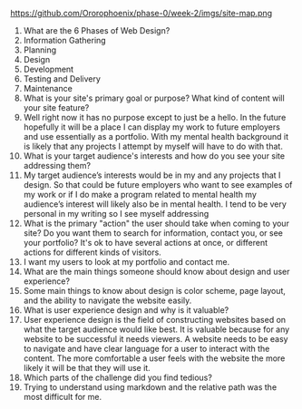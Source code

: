 https://github.com/Ororophoenix/phase-0/week-2/imgs/site-map.png
1.	What are the 6 Phases of Web Design?
1.	Information Gathering
2.	Planning
3.	Design
4.	Development
5.	Testing and Delivery
6.	Maintenance
2.	What is your site's primary goal or purpose? What kind of content will your site feature?
1.	Well right now it has no purpose except to just be a hello. In the future hopefully it will be a place I can display my work to future employers and use essentially as a portfolio. With my mental health background it is likely that any projects I attempt by myself will have to do with that. 
3.	What is your target audience's interests and how do you see your site addressing them?
1.	My target audience’s interests would be in my and any projects that I design. So that could be future employers who want to see examples of my work or if I do make a program related to mental health my audience’s interest will likely also be in mental health. I tend to be very personal in my writing so I see myself addressing 
4.	What is the primary "action" the user should take when coming to your site? Do you want them to search for information, contact you, or see your portfolio? It's ok to have several actions at once, or different actions for different kinds of visitors.
1.	I want my users to look at my portfolio and contact me. 
5.	What are the main things someone should know about design and user experience?
1.	Some main things to know about design is color scheme, page layout, and the ability to navigate the website easily.
6.	What is user experience design and why is it valuable? 
1.	User experience design is the field of constructing websites based on what the target audience would like best. It is valuable because for any website to be successful it needs viewers. A website needs to be easy to navigate and have clear language for a user to interact with the content. The more comfortable a user feels with the website the more likely it will be that they will use it.
7.	Which parts of the challenge did you find tedious?
1.	Trying to understand using markdown and the relative path was the most difficult for me. 
